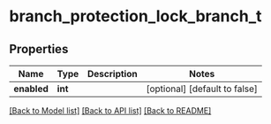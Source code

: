 # branch_protection_lock_branch_t

## Properties
Name | Type | Description | Notes
------------ | ------------- | ------------- | -------------
**enabled** | **int** |  | [optional] [default to false]

[[Back to Model list]](../README.md#documentation-for-models) [[Back to API list]](../README.md#documentation-for-api-endpoints) [[Back to README]](../README.md)



